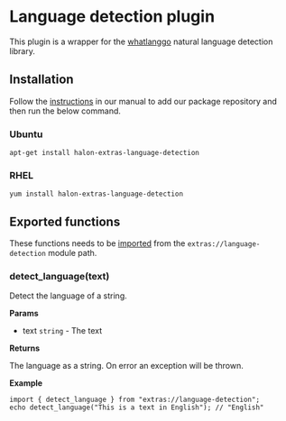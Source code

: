 # Language detection plugin

This plugin is a wrapper for the [whatlanggo](https://github.com/abadojack/whatlanggo) natural language detection library.

## Installation

Follow the [instructions](https://docs.halon.io/manual/comp_install.html#installation) in our manual to add our package repository and then run the below command.

### Ubuntu

```
apt-get install halon-extras-language-detection
```

### RHEL

```
yum install halon-extras-language-detection
```

## Exported functions

These functions needs to be [imported](https://docs.halon.io/hsl/structures.html#import) from the `extras://language-detection` module path.

### detect_language(text)

Detect the language of a string.

**Params**

- text `string` - The text

**Returns**

The language as a string. On error an exception will be thrown.

**Example**

```
import { detect_language } from "extras://language-detection";
echo detect_language("This is a text in English"); // "English"
```